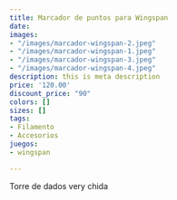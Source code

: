 ```yaml
---
title: Marcador de puntos para Wingspan
date: 
images:
- "/images/marcador-wingspan-2.jpeg"
- "/images/marcador-wingspan-1.jpeg"
- "/images/marcador-wingspan-3.jpeg"
- "/images/marcador-wingspan-4.jpeg"
description: this is meta description
price: '120.00'
discount_price: "90"
colors: []
sizes: []
tags:
- Filamento
- Accesorios
juegos:
- wingspan

---
```

Torre de dados very chida
